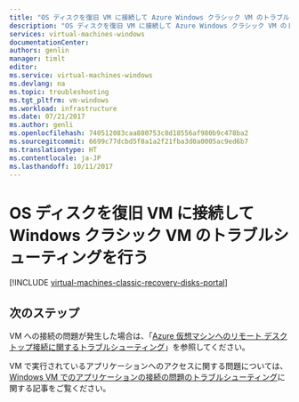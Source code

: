 ```yaml
---
title: "OS ディスクを復旧 VM に接続して Azure Windows クラシック VM のトラブルシューティングを行う | Microsoft Docs"
description: "OS ディスクを復旧 VM に接続して Azure Windows クラシック VM のトラブルシューティングを行う方法を説明します"
services: virtual-machines-windows
documentationCenter: 
authors: genlin
manager: timlt
editor: 
ms.service: virtual-machines-windows
ms.devlang: na
ms.topic: troubleshooting
ms.tgt_pltfrm: vm-windows
ms.workload: infrastructure
ms.date: 07/21/2017
ms.author: genli
ms.openlocfilehash: 740512083caa880753c8d18556af980b9c478ba2
ms.sourcegitcommit: 6699c77dcbd5f8a1a2f21fba3d0a0005ac9ed6b7
ms.translationtype: HT
ms.contentlocale: ja-JP
ms.lasthandoff: 10/11/2017
---
```

# <a name="troubleshoot-a-windows-classic-vm-by-attaching-the-os-disk-to-a-recovery-vm"></a>OS ディスクを復旧 VM に接続して Windows クラシック VM のトラブルシューティングを行う

[!INCLUDE [virtual-machines-classic-recovery-disks-portal](../../../../includes/virtual-machines-classic-recovery-disks-portal.md)]

## <a name="next-steps"></a>次のステップ
VM への接続の問題が発生した場合は、「[Azure 仮想マシンへのリモート デスクトップ接続に関するトラブルシューティング](../troubleshoot-rdp-connection.md)」を参照してください。 

VM で実行されているアプリケーションへのアクセスに関する問題については、[Windows VM でのアプリケーションの接続の問題のトラブルシューティング](../troubleshoot-app-connection.md)に関する記事をご覧ください。
